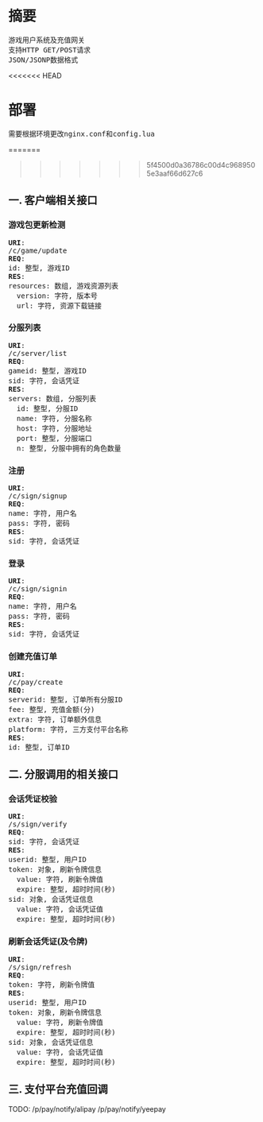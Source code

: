 # 摘要
<pre>
游戏用户系统及充值网关
支持HTTP GET/POST请求
JSON/JSONP数据格式
</pre>

<<<<<<< HEAD
# 部署
<pre>
需要根据环境更改nginx.conf和config.lua
</pre>

=======
>>>>>>> 5f4500d0a36786c00d4c9689505e3aaf66d627c6
## 一. 客户端相关接口

### 游戏包更新检测
<pre>
<b>URI</b>:
/c/game/update
<b>REQ</b>:
id: 整型, 游戏ID
<b>RES</b>:
resources: 数组, 游戏资源列表
&nbsp;&nbsp;version: 字符, 版本号
&nbsp;&nbsp;url: 字符, 资源下载链接
</pre>

### 分服列表
<pre>
<b>URI</b>:
/c/server/list
<b>REQ</b>:
gameid: 整型, 游戏ID
sid: 字符, 会话凭证
<b>RES</b>:
servers: 数组, 分服列表
&nbsp;&nbsp;id: 整型, 分服ID
&nbsp;&nbsp;name: 字符, 分服名称
&nbsp;&nbsp;host: 字符, 分服地址
&nbsp;&nbsp;port: 整型, 分服端口
&nbsp;&nbsp;n: 整型, 分服中拥有的角色数量
</pre>

### 注册
<pre>
<b>URI</b>:
/c/sign/signup
<b>REQ</b>:
name: 字符, 用户名
pass: 字符, 密码
<b>RES</b>:
sid: 字符, 会话凭证
</pre>

### 登录
<pre>
<b>URI</b>:
/c/sign/signin
<b>REQ</b>:
name: 字符, 用户名
pass: 字符, 密码
<b>RES</b>:
sid: 字符, 会话凭证
</pre>

### 创建充值订单
<pre>
<b>URI</b>:
/c/pay/create
<b>REQ</b>:
serverid: 整型, 订单所有分服ID
fee: 整型, 充值金额(分)
extra: 字符, 订单额外信息
platform: 字符, 三方支付平台名称
<b>RES</b>:
id: 整型, 订单ID
</pre>

## 二. 分服调用的相关接口

### 会话凭证校验
<pre>
<b>URI</b>:
/s/sign/verify
<b>REQ</b>:
sid: 字符, 会话凭证
<b>RES</b>:
userid: 整型, 用户ID
token: 对象, 刷新令牌信息
&nbsp;&nbsp;value: 字符, 刷新令牌值
&nbsp;&nbsp;expire: 整型, 超时时间(秒)
sid: 对象, 会话凭证信息
&nbsp;&nbsp;value: 字符, 会话凭证值
&nbsp;&nbsp;expire: 整型, 超时时间(秒)
</pre>

### 刷新会话凭证(及令牌)
<pre>
<b>URI</b>:
/s/sign/refresh
<b>REQ</b>:
token: 字符, 刷新令牌值
<b>RES</b>:
userid: 整型, 用户ID
token: 对象, 刷新令牌信息
&nbsp;&nbsp;value: 字符, 刷新令牌值
&nbsp;&nbsp;expire: 整型, 超时时间(秒)
sid: 对象, 会话凭证信息
&nbsp;&nbsp;value: 字符, 会话凭证值
&nbsp;&nbsp;expire: 整型, 超时时间(秒)
</pre>

## 三. 支付平台充值回调
TODO:
/p/pay/notify/alipay
/p/pay/notify/yeepay